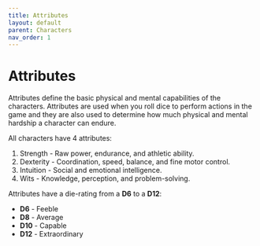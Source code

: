 ```yaml
---
title: Attributes
layout: default
parent: Characters
nav_order: 1
---
```

# Attributes
Attributes define the basic physical and mental capabilities of the characters. Attributes are used when you roll dice to perform actions in the game and they are also used to determine how much physical and mental hardship a character can endure.

All characters have 4 attributes:
1. Strength - Raw power, endurance, and athletic ability.
2. Dexterity - Coordination, speed, balance, and fine motor control.
3. Intuition - Social and emotional intelligence.
4. Wits - Knowledge, perception, and problem-solving.

Attributes have a die-rating from a **D6** to a **D12**:
- **D6** - Feeble
- **D8** - Average
- **D10** - Capable
- **D12** - Extraordinary